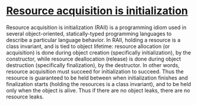 # [Resource acquisition is initialization](https://en.wikipedia.org/wiki/Resource_acquisition_is_initialization)
Resource acquisition is initialization (RAII) is a programming idiom used in several object-oriented, statically-typed programming languages to describe a particular language behavior. In RAII, holding a resource is a class invariant, and is tied to object lifetime: resource allocation (or acquisition) is done during object creation (specifically initialization), by the constructor, while resource deallocation (release) is done during object destruction (specifically finalization), by the destructor. In other words, resource acquisition must succeed for initialization to succeed. Thus the resource is guaranteed to be held between when initialization finishes and finalization starts (holding the resources is a class invariant), and to be held only when the object is alive. Thus if there are no object leaks, there are no resource leaks.
